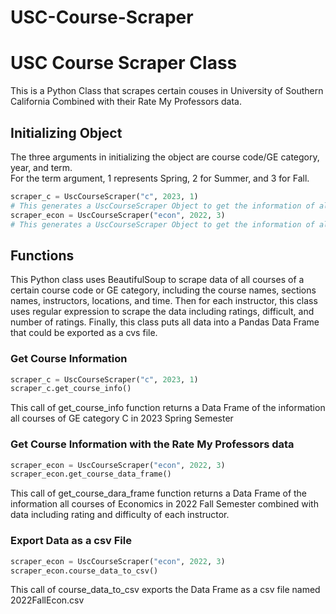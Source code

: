 # USC-Course-Scraper
USC Course Scraper Class
=
This is a Python Class that scrapes certain couses in University of Southern California Combined with their Rate My Professors data. 

Initializing Object
-
The three arguments in initializing the object are course code/GE category, year, and term. <br>
For the term argument, 1 represents Spring, 2 for Summer, and 3 for Fall.
``` python
scraper_c = UscCourseScraper("c", 2023, 1)
# This generates a UscCourseScraper Object to get the information of all courses of GE category C in 2023 Spring Semester
scraper_econ = UscCourseScraper("econ", 2022, 3)
# This generates a UscCourseScraper Object to get the information of all courses of Economics in 2022 Fall Semester
```
Functions
-
This Python class uses BeautifulSoup to scrape data of all courses of a certain course code or GE category, including the course names, sections names, instructors, locations, and time. Then for each instructor, this class uses regular expression to scrape the data including ratings, difficult, and number of ratings. Finally, this class puts all data into a Pandas Data Frame that could be exported as a cvs file.

### Get Course Information
```python
scraper_c = UscCourseScraper("c", 2023, 1)
scraper_c.get_course_info()
```
This call of get_course_info function returns a Data Frame of the information all courses of GE category C in 2023 Spring Semester

### Get Course Information with the Rate My Professors data
```python
scraper_econ = UscCourseScraper("econ", 2022, 3)
scraper_econ.get_course_data_frame()
```
This call of get_course_dara_frame function returns a Data Frame of the information all courses of Economics in 2022 Fall Semester combined with data including rating and difficulty of each instructor. 

### Export Data as a csv File
 ```python
scraper_econ = UscCourseScraper("econ", 2022, 3)
scraper_econ.course_data_to_csv()
```
This call of course_data_to_csv exports the Data Frame as a csv file named 2022FallEcon.csv
 
 
